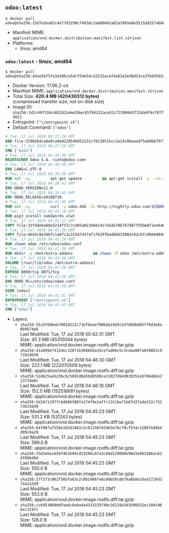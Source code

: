 ## `odoo:latest`

```console
$ docker pull odoo@sha256:15d7a3ea02c4ef7d3298cf493dc2a088042a82a3969a0e5515dd257a668bfc23
```

-	Manifest MIME: `application/vnd.docker.distribution.manifest.list.v2+json`
-	Platforms:
	-	linux; amd64

### `odoo:latest` - linux; amd64

```console
$ docker pull odoo@sha256:44ae5bf5fa3a3d6ce5dcf54e54cd3225acef4a63a3ed6d23ce37bdd592acb364
```

-	Docker Version: 17.06.2-ce
-	Manifest MIME: `application/vnd.docker.distribution.manifest.v2+json`
-	Total Size: **420.4 MB (420430312 bytes)**  
	(compressed transfer size, not on-disk size)
-	Image ID: `sha256:1d2c49f534cdd52d2a4ed36ec65fb6222ace52c72300643725da9f4cf07f4821`
-	Entrypoint: `["\/entrypoint.sh"]`
-	Default Command: `["odoo"]`

```dockerfile
# Tue, 17 Jul 2018 00:27:24 GMT
ADD file:370028dca6e8ca9ed228549d52231cf8139515cc3a14c00aaed75a60b679775f in / 
# Tue, 17 Jul 2018 00:27:24 GMT
CMD ["bash"]
# Tue, 17 Jul 2018 04:38:48 GMT
MAINTAINER Odoo S.A. <info@odoo.com>
# Tue, 17 Jul 2018 04:38:49 GMT
ENV LANG=C.UTF-8
# Tue, 17 Jul 2018 04:39:36 GMT
RUN set -x;         apt-get update         && apt-get install -y --no-install-recommends             ca-certificates             curl             node-less             python3-pip             python3-setuptools             python3-renderpm             libssl1.0-dev             xz-utils             python3-watchdog         && curl -o wkhtmltox.tar.xz -SL https://github.com/wkhtmltopdf/wkhtmltopdf/releases/download/0.12.4/wkhtmltox-0.12.4_linux-generic-amd64.tar.xz         && echo '3f923f425d345940089e44c1466f6408b9619562 wkhtmltox.tar.xz' | sha1sum -c -         && tar xvf wkhtmltox.tar.xz         && cp wkhtmltox/lib/* /usr/local/lib/         && cp wkhtmltox/bin/* /usr/local/bin/         && cp -r wkhtmltox/share/man/man1 /usr/local/share/man/
# Tue, 17 Jul 2018 04:39:43 GMT
ENV ODOO_VERSION=11.0
# Tue, 17 Jul 2018 04:39:43 GMT
ENV ODOO_RELEASE=20180710
# Tue, 17 Jul 2018 04:41:09 GMT
RUN set -x;         curl -o odoo.deb -SL http://nightly.odoo.com/${ODOO_VERSION}/nightly/deb/odoo_${ODOO_VERSION}.${ODOO_RELEASE}_all.deb         && echo 'b843864476bb149d1b5715b7fa3ef726b3658d6a odoo.deb' | sha1sum -c -         && dpkg --force-depends -i odoo.deb         && apt-get update         && apt-get -y install -f --no-install-recommends         && rm -rf /var/lib/apt/lists/* odoo.deb
# Tue, 17 Jul 2018 04:41:18 GMT
RUN pip3 install num2words xlwt
# Tue, 17 Jul 2018 04:41:27 GMT
COPY file:33fddeba88e5214ff2c7cd05a02348dc417a5de70b767d6ff559e871ee6d046a in / 
# Tue, 17 Jul 2018 04:41:28 GMT
COPY file:db43c8e34bfc1a07c1c22547437af17629fbadb6633084c02cbfc0bb6069c9fd in /etc/odoo/ 
# Tue, 17 Jul 2018 04:41:29 GMT
RUN chown odoo /etc/odoo/odoo.conf
# Tue, 17 Jul 2018 04:41:29 GMT
RUN mkdir -p /mnt/extra-addons         && chown -R odoo /mnt/extra-addons
# Tue, 17 Jul 2018 04:41:30 GMT
VOLUME [/var/lib/odoo /mnt/extra-addons]
# Tue, 17 Jul 2018 04:41:30 GMT
EXPOSE 8069/tcp 8071/tcp
# Tue, 17 Jul 2018 04:41:30 GMT
ENV ODOO_RC=/etc/odoo/odoo.conf
# Tue, 17 Jul 2018 04:41:30 GMT
USER [odoo]
# Tue, 17 Jul 2018 04:41:31 GMT
ENTRYPOINT ["/entrypoint.sh"]
# Tue, 17 Jul 2018 04:41:43 GMT
CMD ["odoo"]
```

-	Layers:
	-	`sha256:55cbf04beb7001d222c71bfdeae780bda19d5cb37b8dbd65ff0d3e6a0b9b74e6`  
		Last Modified: Tue, 17 Jul 2018 00:42:31 GMT  
		Size: 45.3 MB (45310044 bytes)  
		MIME: application/vnd.docker.image.rootfs.diff.tar.gzip
	-	`sha256:41a099e7415dec128f1b36668da3dcefad66c5c3cdaa08fa8398b3c971b14b50`  
		Last Modified: Tue, 17 Jul 2018 04:46:30 GMT  
		Size: 222.1 MB (222070509 bytes)  
		MIME: application/vnd.docker.image.rootfs.diff.tar.gzip
	-	`sha256:52d625aa523bcbc5691d0a5bd83d8ce11027894d910351eb796482e223734e8c`  
		Last Modified: Tue, 17 Jul 2018 04:46:18 GMT  
		Size: 152.5 MB (152516681 bytes)  
		MIME: application/vnd.docker.image.rootfs.diff.tar.gzip
	-	`sha256:5d34711977c6d666388fa174f9e2affc1311bef1b67d27ade322c73173615bd9`  
		Last Modified: Tue, 17 Jul 2018 04:45:23 GMT  
		Size: 531.2 KB (531243 bytes)  
		MIME: application/vnd.docker.image.rootfs.diff.tar.gzip
	-	`sha256:64f087a7558e102d1862c5c81336fd3463e76c79cf534c32897e84b4d89c8a29`  
		Last Modified: Tue, 17 Jul 2018 04:45:23 GMT  
		Size: 599.0 B  
		MIME: application/vnd.docker.image.rootfs.diff.tar.gzip
	-	`sha256:33d3ebec654f4b2b04cd23286c07a3c04d120088e98d3e803266acb14f896d9d`  
		Last Modified: Tue, 17 Jul 2018 04:45:23 GMT  
		Size: 555.0 B  
		MIME: application/vnd.docker.image.rootfs.diff.tar.gzip
	-	`sha256:17f373c062f56bfa63c2c0b1966fe8c89b59c8b79a8b8e3dad1728d374a2a2d9`  
		Last Modified: Tue, 17 Jul 2018 04:45:23 GMT  
		Size: 553.0 B  
		MIME: application/vnd.docker.image.rootfs.diff.tar.gzip
	-	`sha256:cc69530680dfaedc0a9a4e4333235f40c3d119a3d3506832ec104c96bec324fc`  
		Last Modified: Tue, 17 Jul 2018 04:45:23 GMT  
		Size: 128.0 B  
		MIME: application/vnd.docker.image.rootfs.diff.tar.gzip

